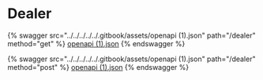 # Dealer

{% swagger src="../../../../../.gitbook/assets/openapi (1).json" path="/dealer" method="get" %}
[openapi (1).json](<../../../../../.gitbook/assets/openapi (1).json>)
{% endswagger %}

{% swagger src="../../../../../.gitbook/assets/openapi (1).json" path="/dealer" method="post" %}
[openapi (1).json](<../../../../../.gitbook/assets/openapi (1).json>)
{% endswagger %}
